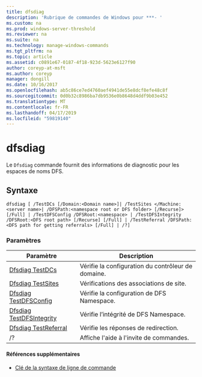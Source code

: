 ```yaml
---
title: dfsdiag
description: 'Rubrique de commandes de Windows pour ***- '
ms.custom: na
ms.prod: windows-server-threshold
ms.reviewer: na
ms.suite: na
ms.technology: manage-windows-commands
ms.tgt_pltfrm: na
ms.topic: article
ms.assetid: c0891e67-0187-4f18-923d-5623e6127f90
author: coreyp-at-msft
ms.author: coreyp
manager: dongill
ms.date: 10/16/2017
ms.openlocfilehash: ab5c86ce7ed4760aef4941de55e8dcf8efe48c8f
ms.sourcegitcommit: 0d0b32c8986ba7db9536e0b8648d4ddf9b03e452
ms.translationtype: MT
ms.contentlocale: fr-FR
ms.lasthandoff: 04/17/2019
ms.locfileid: "59819140"
---
```

# <a name="dfsdiag"></a>dfsdiag



Le `Dfsdiag` commande fournit des informations de diagnostic pour les espaces de noms DFS.

## <a name="syntax"></a>Syntaxe

```
dfsdiag [ /TestDCs [/Domain:<Domain name>]| /TestSites </Machine:<server name>| /DFSPath:<namespace root or DFS folder> [/Recurse]> [/Full] | /TestDFSConfig /DFSRoot:<namespace> | /TestDFSIntegrity /DFSRoot:<DFS root path> [/Recurse] [/Full] | /TestReferral /DFSPath:<DFS path for getting referrals> [/Full] | /?] 

```

### <a name="parameters"></a>Paramètres

|Paramètre|Description|
|---------|-----------|
|[Dfsdiag TestDCs](dfsdiag-testdcs.md)|Vérifie la configuration du contrôleur de domaine.|
|[Dfsdiag TestSites](dfsdiag-testsites.md)|Vérifications des associations de site.|
|[Dfsdiag TestDFSConfig](dfsdiag-testdfsconfig.md)|Vérifie la configuration de DFS Namespace.|
|[Dfsdiag TestDFSIntegrity](dfsdiag-testdfsintegrity.md)|Vérifie l’intégrité de DFS Namespace.|
|[Dfsdiag TestReferral](dfsdiag-testreferral.md)|Vérifie les réponses de redirection.|
|/?|Affiche l'aide à l'invite de commandes.|

#### <a name="additional-references"></a>Références supplémentaires

-   [Clé de la syntaxe de ligne de commande](command-line-syntax-key.md)